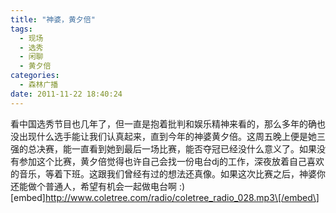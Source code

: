 ```yaml
---
title: "神婆，黄夕倍"
tags:
  - 现场
  - 选秀
  - 闲聊
  - 黄夕倍
categories:
  - 森林广播
date: 2011-11-22 18:40:24
---
```


看中国选秀节目也几年了，但一直是抱着批判和娱乐精神来看的，那么多年的确也没出现什么选手能让我们认真起来，直到今年的神婆黄夕倍。这周五晚上便是她三强的总决赛，能一直看到她到最后一场比赛，能否夺冠已经没什么意义了。如果没有参加这个比赛，黄夕倍觉得也许自己会找一份电台dj的工作，深夜放着自己喜欢的音乐，等着下班。这跟我们曾经有过的想法还真像。如果这次比赛之后，神婆你还能做个普通人，希望有机会一起做电台啊 :)   \[embed\]http://www.coletree.com/radio/coletree_radio_028.mp3\[/embed\]